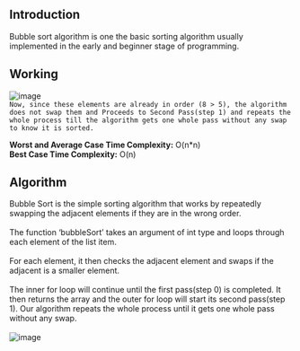 ## Introduction

Bubble sort algorithm is one the basic sorting algorithm usually implemented in the early and beginner stage of programming.

## Working
![image](https://miro.medium.com/max/828/1*F25GplAIHNujkBrWBrWkrA.png)<br/>
``Now, since these elements are already in order (8 > 5), the algorithm does not swap them and Proceeds to Second Pass(step 1) and repeats the whole process till the algorithm gets one whole pass without any swap to know it is sorted.``

**Worst and Average Case Time Complexity:** O(n*n)
<br/>**Best Case Time Complexity:** O(n)

## Algorithm
Bubble Sort is the simple sorting algorithm that works by repeatedly swapping the adjacent elements if they are in the wrong order.<br/>
<br>
The function ‘bubbleSort’ takes an argument of int type and loops through each element of the list item.
<br><br>
For each element, it then checks the adjacent element and swaps if the adjacent is a smaller element.
<br><br>
The inner for loop will continue until the first pass(step 0) is completed. It then returns the array and the outer for loop will start its second pass(step 1). Our algorithm repeats the whole process until it gets one whole pass without any swap.<br><br>
![image](https://miro.medium.com/max/720/1*Dy6olUoBWUgV0GJbbiAyMA.png)


